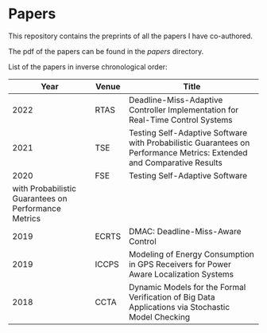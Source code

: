 # Papers

This repository contains the preprints of all the papers I have co-authored.

The pdf of the papers can be found in the _papers_ directory.

List of the papers in inverse chronological order:

| Year | Venue        | Title     |
|------|--------------|-----------|
| 2022 | RTAS         | Deadline-Miss-Adaptive Controller Implementation for Real-Time Control Systems |
| 2021 | TSE          | Testing Self-Adaptive Software with Probabilistic Guarantees on Performance Metrics: Extended and Comparative Results |
| 2020 | FSE          | Testing Self-Adaptive Software
with Probabilistic Guarantees on Performance Metrics |
| 2019 | ECRTS        | DMAC: Deadline-Miss-Aware Control |
| 2019 | ICCPS        | Modeling of Energy Consumption in GPS Receivers for Power Aware Localization Systems |
| 2018 | CCTA         | Dynamic Models for the Formal Verification of Big Data Applications via Stochastic Model Checking |


